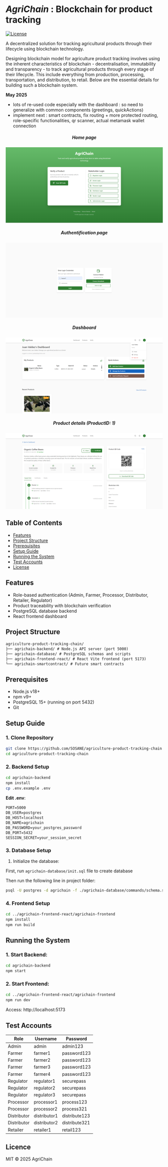 # *AgriChain* : Blockchain for product tracking

[![License](https://img.shields.io/badge/license-MIT-blue.svg)](LICENSE)

A decentralized solution for tracking agricultural products through their lifecycle using blockchain technology.

Designing blockchain model for agriculture product tracking involves using the inherent characteristics of blockchain - decentralisation, immutability and transparency - to track agricultural products through every stage of their lifecycle. This include everything from production, processing, transportation, and distribution, to retail. Below are the essential details for building such a blockchain system.

**May 2025**
- lots of re-used code especially with the dashboard : so need to generalize with common components (greetings, quickActions)
- implement next : smart contracts, fix routing + more protected routing, role-specific functionalities, qr scanner, actual metamask wallet connection

<h5 align="center"> Home page </h5>

![AgrichainHomepage](./assets/agrichain-homepage.png)

<h5 align="center"> Authentification page </h5>

![AgrichainAuthentification](./assets/agrichain-authentication.png)

<h5 align="center"> Dashboard </h5>

![AgrichainAnalytics](./assets/agrichain-farmer-dashboard.png)

<h5 align="center"> Product details (ProductID: 1) </h5>

![AgrichainAnalytics](./assets/agrichain-farmer-productdetail.png)

## Table of Contents
- [Features](#features)
- [Project Structure](#project-structure)
- [Prerequisites](#prerequisites)
- [Setup Guide](#setup-guide)
- [Running the System](#running-the-system)
- [Test Accounts](#test-accounts)
- [License](#license)

## Features
- Role-based authentication (Admin, Farmer, Processor, Distributor, Retailer, Regulator)
- Product traceability with blockchain verification
- PostgreSQL database backend
- React frontend dashboard

## Project Structure
```
agriculture-product-tracking-chain/
├── agrichain-backend/ # Node.js API server (port 5000)
├── agrichain-database/ # PostgreSQL schemas and scripts
├── agrichain-frontend-react/ # React Vite frontend (port 5173)
└── agrichain-smartcontract/ # Future smart contracts
```

## Prerequisites
- Node.js v18+
- npm v9+
- PostgreSQL 15+ (running on port 5432)
- Git

## Setup Guide
### 1. Clone Repository
```bash
git clone https://github.com/SOSANE/agriculture-product-tracking-chain
cd agriculture-product-tracking-chain
```

### 2. Backend Setup
```bash
cd agrichain-backend
npm install
cp .env.example .env
```

**Edit .env**: 
```dotenv
PORT=5000
DB_USER=postgres
DB_HOST=localhost
DB_NAME=agrichain
DB_PASSWORD=your_postgres_password
DB_PORT=5432
SESSION_SECRET=your_session_secret
```

### 3. Database Setup
1. Initialize the database:

First, run ``agrichain-database/init.sql`` file to create database

Then run the following line in project folder:
```bash
psql -U postgres -d agrichain -f ./agrichain-database/commands/schema.sql
```

### 4. Frontend Setup
```bash
cd ../agrichain-frontend-react/agrichain-frontend
npm install
npm run build
```

## Running the System
### 1. Start Backend:
```bash
cd agrichain-backend
npm start
```
### 2. Start Frontend:
```bash
cd ../agrichain-frontend-react/agrichain-frontend
npm run dev
```

Access: http://localhost:5173

## Test Accounts
| Role        | Username     | Password      |
|-------------|--------------|---------------|
| Admin       | admin        | admin123      |
| Farmer      | farmer1      | password123   |
| Farmer      | farmer2      | password123   |
| Farmer      | farmer3      | password123   |
| Farmer      | farmer4      | password123   |
| Regulator   | regulator1   | securepass    |
| Regulator   | regulator2   | securepass    |
| Regulator   | regulator3   | securepass    |
| Processor   | processor1   | process123    |
| Processor   | processor2   | process321    |
| Distributor | distributor1 | distribute123 |
| Distributor | distributor2 | distribute321 |
| Retailer    | retailer1    | retail123     |

## Licence
MIT © 2025 AgriChain